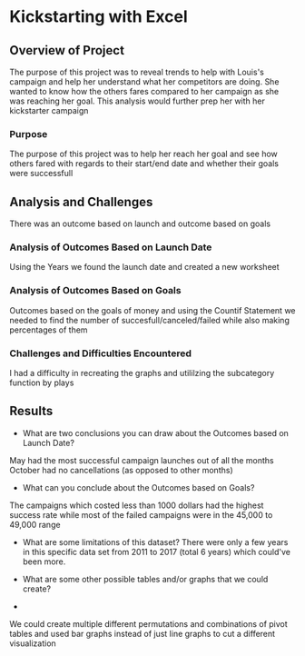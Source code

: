 # Kickstarting with Excel

## Overview of Project

The purpose of this project was to reveal trends to help with Louis's campaign and help her understand what her competitors are doing. She wanted to know how the others fares compared to her campaign as she was reaching her goal. This analysis would further prep her with her kickstarter campaign
### Purpose

The purpose of this project was to help her reach her goal and see how others fared with regards to their start/end date and whether their goals were successfull
## Analysis and Challenges

There was an outcome based on launch and outcome based on goals
### Analysis of Outcomes Based on Launch Date

Using the Years we found the launch date and created a new worksheet
### Analysis of Outcomes Based on Goals

Outcomes based on the goals of money and using the Countif Statement we needed to find the number of succesfull/canceled/failed while also making percentages of them
### Challenges and Difficulties Encountered

I had a difficulty in recreating the graphs and utililzing the subcategory function by plays
## Results

- What are two conclusions you can draw about the Outcomes based on Launch Date?

May had the most successful campaign launches out of all the months
October had no cancellations (as opposed to other months)

- What can you conclude about the Outcomes based on Goals?

The campaigns which costed less than 1000 dollars had the highest success rate while most of the failed campaigns were in the 45,000 to 49,000 range

- What are some limitations of this dataset?
There were only a few years in this specific data set from 2011 to 2017 (total 6 years) which could've been more.

- What are some other possible tables and/or graphs that we could create?
- 
We could create multiple different permutations and combinations of pivot tables and used bar graphs instead of just line graphs to cut a different visualization
